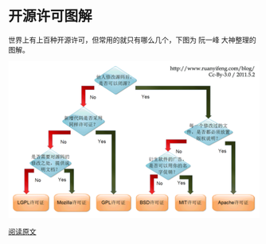 # 开源许可图解

世界上有上百种开源许可，但常用的就只有哪么几个，下图为 阮一峰 大神整理的图解。

<img src="./images/open-source/free_software_licenses.png" style="background-color: #fff;" />

[阅读原文](http://www.ruanyifeng.com/blog/2011/05/how_to_choose_free_software_licenses.html)
